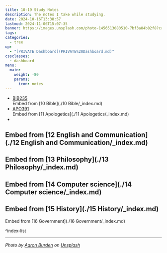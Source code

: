 ```yaml
---
title: 10-19 Study Notes
description: The notes I take while studying.
date: 2024-10-16T13:38:57
lastmod: 2024-11-06T15:07:35
banner: https://images.unsplash.com/photo-1456513080510-7bf3a84b82f8?crop=entropy&cs=tinysrgb&fit=max&fm=jpg&ixid=M3wzNjAwOTd8MHwxfHNlYXJjaHwzfHxzdHVkeXxlbnwwfDB8fHwxNzI5OTgxMzM2fDA&ixlib=rb-4.0.3&q=80&w=1080
tags: 
categories:
  - tree
up:
  - "[PRIVATE Dashboard](PRIVATE%20Dashboard.md)"
cssclasses:
  - dashboard
menu:
  main:
    weight: -80
    params:
      icon: notes
---
```

  
- [BIB235](BIB235.md)  
Embed from [10 Bible](./10 Bible/_index.md)  
- [APO391](APO391.md)  
Embed from [11 Apologetics](./11 Apologetics/_index.md)  
-   
Embed from [12 English and Communication](./12 English and Communication/_index.md)  
-   
Embed from [13 Philosophy](./13 Philosophy/_index.md)  
-   
Embed from [14 Computer science](./14 Computer science/_index.md)  
-   
Embed from [15 History](./15 History/_index.md)  
-   
Embed from [16 Government](./16 Government/_index.md)  
  
^index-list  
  
---  
  
*Photo by [Aaron Burden](https://unsplash.com/@aaronburden?utm_source=Obsidian%20Image%20Inserter%20Plugin&utm_medium=referral) on [Unsplash](https://unsplash.com/?utm_source=Obsidian%20Image%20Inserter%20Plugin&utm_medium=referral)*  
